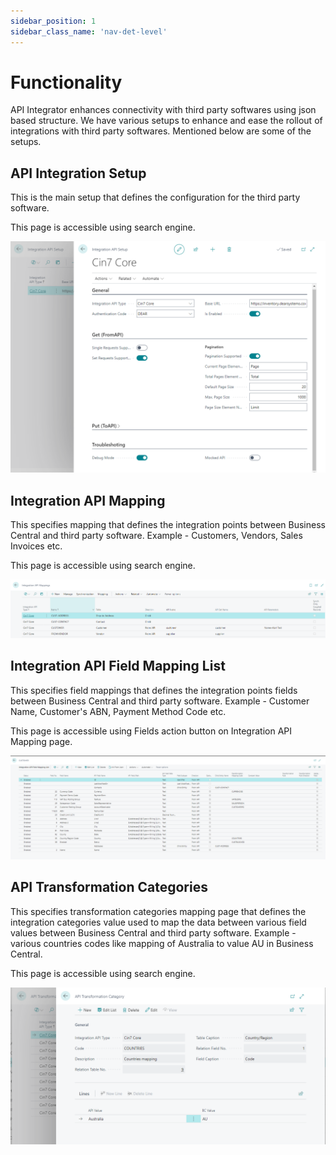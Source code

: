 ```yaml
---
sidebar_position: 1
sidebar_class_name: 'nav-det-level'
---
```


# Functionality

API Integrator enhances connectivity with third party softwares using json based structure. We have various setups to enhance and ease the rollout of integrations with third party softwares. Mentioned below are some of the setups.

## API Integration Setup

This is the main setup that defines the configuration for the third party software.

This page is accessible using search engine.

![image.png](./img/Integration-API-Setup.png)

## Integration API Mapping

This specifies mapping that defines the integration points between Business Central and third party software. Example - Customers, Vendors, Sales Invoices etc.

This page is accessible using search engine.

![image.png](./img/Integration-API-Mapping.png)

## Integration API Field Mapping List

This specifies field mappings that defines the integration points fields between Business Central and third party software. Example - Customer Name, Customer's ABN, Payment Method Code etc.

This page is accessible using Fields action button on Integration API Mapping page.

![image.png](./img/Integration-API-Field-Mapping-List.png)

## API Transformation Categories

This specifies transformation categories mapping page that defines the integration categories value used to map the data between various field values between Business Central and third party software. Example - various countries codes like mapping of Australia to value AU in Business Central.

This page is accessible using search engine.

![image.png](./img/API-Transformation-Categories.png)
